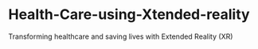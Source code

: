 # Health-Care-using-Xtended-reality
Transforming healthcare and saving lives with Extended Reality (XR)
